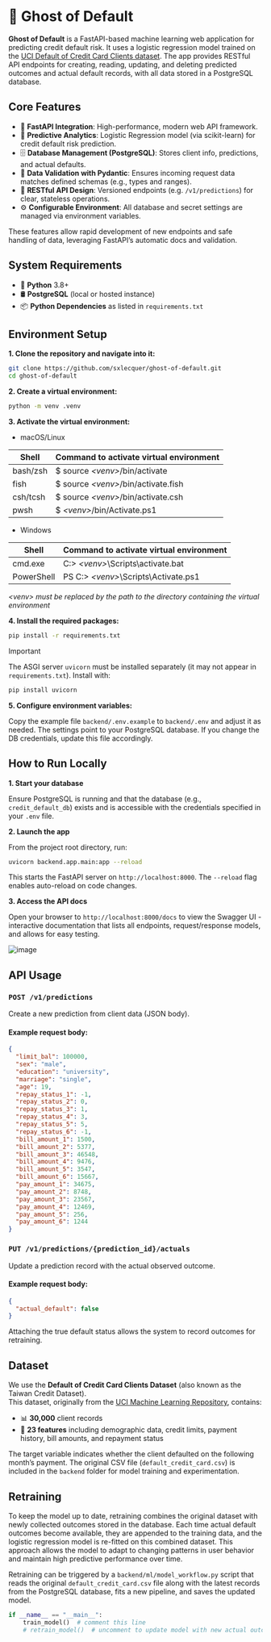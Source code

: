 # 👻 Ghost of Default

**Ghost of Default** is a FastAPI-based machine learning web application for predicting credit default risk. It uses a logistic regression model trained on the [UCI Default of Credit Card Clients dataset](https://www.kaggle.com/datasets/uciml/default-of-credit-card-clients-dataset).
The app provides RESTful API endpoints for creating, reading, updating, and deleting predicted outcomes and actual default records, with all data stored in a PostgreSQL database.

## Core Features

- 🚀 **FastAPI Integration**: High-performance, modern web API framework.
- 🧠 **Predictive Analytics**: Logistic Regression model (via scikit-learn) for credit default risk prediction.
- 🗄️ **Database Management (PostgreSQL)**: Stores client info, predictions, and actual defaults.
- 🔐 **Data Validation with Pydantic**: Ensures incoming request data matches defined schemas (e.g., types and ranges).
- 🔁 **RESTful API Design**: Versioned endpoints (e.g. `/v1/predictions`) for clear, stateless operations.
- ⚙️ **Configurable Environment**: All database and secret settings are managed via environment variables.

These features allow rapid development of new endpoints and safe handling of data, leveraging FastAPI’s automatic docs and validation.

## System Requirements

- 🐍 **Python** 3.8+
- 🛢️ **PostgreSQL** (local or hosted instance)
- 📦 **Python Dependencies** as listed in `requirements.txt`

## Environment Setup

**1. Clone the repository and navigate into it:**

```bash
git clone https://github.com/sxlecquer/ghost-of-default.git
cd ghost-of-default
```

**2. Create a virtual environment:**

```bash
python -m venv .venv
```

**3. Activate the virtual environment:**

- macOS/Linux

| Shell    | Command to activate virtual environment |
|----------|-----------------------------------------|
| bash/zsh | $ source *\<venv>*/bin/activate         |
| fish     | $ source *\<venv>*/bin/activate.fish    |
| csh/tcsh | $ source *\<venv>*/bin/activate.csh     |
| pwsh     | $ *\<venv>*/bin/Activate.ps1            |

- Windows

| Shell      | Command to activate virtual environment |
|------------|-----------------------------------------|
| cmd.exe    | C:\> *\<venv>*\Scripts\activate.bat     |
| PowerShell | PS C:\> *\<venv>*\Scripts\Activate.ps1  |

*\<venv> must be replaced by the path to the directory containing the virtual environment*

**4. Install the required packages:**

```bash
pip install -r requirements.txt
```

> [!IMPORTANT] 
> The ASGI server `uvicorn` must be installed separately (it may not appear in `requirements.txt`). Install with: 
> ```bash
> pip install uvicorn
> ```

**5. Configure environment variables:**

Copy the example file `backend/.env.example` to `backend/.env` and adjust it as needed. The settings point to your PostgreSQL database. If you change the DB credentials, update this file accordingly.

## How to Run Locally

**1. Start your database**

Ensure PostgreSQL is running and that the database (e.g., `credit_default_db`) exists and is accessible with the credentials specified in your `.env` file.

**2. Launch the app**

From the project root directory, run:

```bash
uvicorn backend.app.main:app --reload
```

This starts the FastAPI server on `http://localhost:8000`. The `--reload` flag enables auto-reload on code changes.

**3. Access the API docs**

Open your browser to `http://localhost:8000/docs` to view the Swagger UI - interactive documentation that lists all endpoints, request/response models, and allows for easy testing.

![image](https://github.com/user-attachments/assets/1563f0b0-b886-4897-a5b1-932fd0e01e02)

## API Usage

### `POST /v1/predictions`
Create a new prediction from client data (JSON body).

#### Example request body:
```json
{
  "limit_bal": 100000,
  "sex": "male",
  "education": "university",
  "marriage": "single",
  "age": 19,
  "repay_status_1": -1,
  "repay_status_2": 0,
  "repay_status_3": 1,
  "repay_status_4": 3,
  "repay_status_5": 5,
  "repay_status_6": -1,
  "bill_amount_1": 1500,
  "bill_amount_2": 5377,
  "bill_amount_3": 46548,
  "bill_amount_4": 9476,
  "bill_amount_5": 3547,
  "bill_amount_6": 15667,
  "pay_amount_1": 34675,
  "pay_amount_2": 8748,
  "pay_amount_3": 23567,
  "pay_amount_4": 12469,
  "pay_amount_5": 256,
  "pay_amount_6": 1244
}
```

### `PUT /v1/predictions/{prediction_id}/actuals`
Update a prediction record with the actual observed outcome.

#### Example request body:
```json
{
  "actual_default": false
}
```

Attaching the true default status allows the system to record outcomes for retraining.

## Dataset

We use the **Default of Credit Card Clients Dataset** (also known as the Taiwan Credit Dataset).  
This dataset, originally from the [UCI Machine Learning Repository](https://archive.ics.uci.edu/dataset/350/default+of+credit+card+clients), contains:

- 📊 **30,000** client records  
- 🧾 **23 features** including demographic data, credit limits, payment history, bill amounts, and repayment status

The target variable indicates whether the client defaulted on the following month’s payment.
The original CSV file (`default_credit_card.csv`) is included in the `backend` folder for model training and experimentation.

## Retraining

To keep the model up to date, retraining combines the original dataset with newly collected outcomes stored in the database.
Each time actual default outcomes become available, they are appended to the training data, and the logistic regression model is re-fitted on this combined dataset.
This approach allows the model to adapt to changing patterns in user behavior and maintain high predictive performance over time.

Retraining can be triggered by a `backend/ml/model_workflow.py` script that reads the original `default_credit_card.csv` file along with the latest records from the PostgreSQL database, fits a new pipeline, and saves the updated model.

```python
if __name__ == "__main__":
    train_model()  # comment this line
    # retrain_model()  # uncomment to update model with new actual outcomes
```
